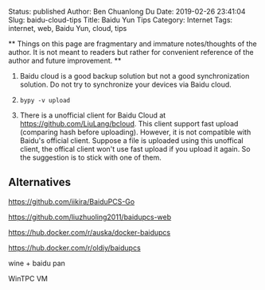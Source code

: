 Status: published
Author: Ben Chuanlong Du
Date: 2019-02-26 23:41:04
Slug: baidu-cloud-tips
Title: Baidu Yun Tips
Category: Internet
Tags: internet, web, Baidu Yun, cloud, tips

**
Things on this page are fragmentary and immature notes/thoughts of the author. 
It is not meant to readers but rather for convenient reference of the author and future improvement.
**
 
1. Baidu cloud is a good backup solution but not a good synchronization solution.
    Do not try to synchronize your devices via Baidu cloud.

2. `bypy -v upload` 

3. There is a unofficial client for Baidu Cloud 
    at <https://github.com/LiuLang/bcloud>.
    This client support fast upload (comparing hash before uploading).
    However, it is not compatible with Baidu's official client. 
    Suppose a file is uploaded using this unoffical client,
    the offical client won't use fast upload if you upload it again.
    So the suggestion is to stick with one of them.

## Alternatives

https://github.com/iikira/BaiduPCS-Go

https://github.com/liuzhuoling2011/baidupcs-web

https://hub.docker.com/r/auska/docker-baidupcs

https://hub.docker.com/r/oldiy/baidupcs

wine + baidu pan 

WinTPC VM